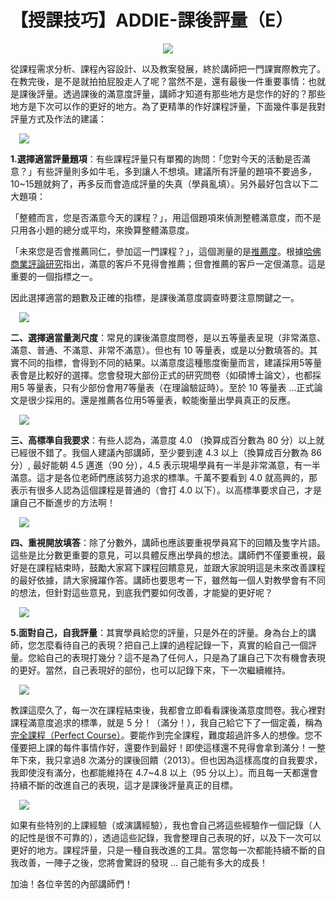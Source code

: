 # 【授課技巧】ADDIE-課後評量（E） 

<div style="clear: both; text-align: center;"></div>
<div style="clear: both; text-align: center;"><a href="http://3.bp.blogspot.com/-1FyDqJJNIZs/VhQIf50Nd6I/AAAAAAAANHQ/GOqwplFpmVk/s1600/image_thumb_bf1852424d9ef2f6cb8a333acbd8c793.png" style="margin-left: 1em; margin-right: 1em;"><img border="0" src="http://3.bp.blogspot.com/-1FyDqJJNIZs/VhQIf50Nd6I/AAAAAAAANHQ/GOqwplFpmVk/s1600/image_thumb_bf1852424d9ef2f6cb8a333acbd8c793.png"/></a></div>
<p></p>
<div style="clear: both; text-align: center;"></div>
<p>從課程需求分析、課程內容設計、以及教案發展，終於講師把一門課實際教完了。在教完後，是不是就拍拍屁股走人了呢？當然不是，還有最後一件重要事情：也就是課後評量。透過課後的滿意度評量，講師才知道有那些地方是您作的好的？那些地方是下次可以作的更好的地方。為了更精準的作好課程評量，下面幾件事是我對評量方式及作法的建議：<a name="more"></a></p>
<p><a href="http://4.bp.blogspot.com/-UC8vhqxzey8/VhQIf-btwbI/AAAAAAAANHM/jcnlM0GIoDU/s1600/image_thumb_f037e7ca9da62e4ef028347fcfad4a97.png" style="margin-left: 1em; margin-right: 1em; text-align: center;"><img border="0" src="http://4.bp.blogspot.com/-UC8vhqxzey8/VhQIf-btwbI/AAAAAAAANHM/jcnlM0GIoDU/s1600/image_thumb_f037e7ca9da62e4ef028347fcfad4a97.png"/></a></p>
<p><b>1.選擇適當評量題項</b>：有些課程評量只有單獨的詢問：「您對今天的活動是否滿意？」有些評量則多如牛毛，多到讓人不想填。建議所有評量的題項不要過多，10~15題就夠了，再多反而會造成評量的失真（學員亂填）。另外最好包含以下二大題項：</p>
<p>「整體而言，您是否滿意今天的課程？」，用這個題項來偵測整體滿意度，而不是只用各小題的總分或平均，來換算整體滿意度。</p>
<p>「未來您是否會推薦同仁，參加這一門課程？」，這個測量的是<a href="http://www.afu.tw/bk/home2/11-website-documents/others/57-%E7%82%BA%E4%BB%80%E9%BA%BC%E8%A1%A1%E9%87%8F%E6%8E%A8%E8%96%A6%E5%BA%A6">推薦度</a>。根據<a href="http://wiki.mbalib.com/zh-tw/%E5%87%80%E6%8E%A8%E8%8D%90%E5%80%BC">哈佛商業評論研究</a>指出，滿意的客戶不見得會推薦；但會推薦的客戶一定佷滿意。這是重要的一個指標之一。</p>
<p>因此選擇適當的題數及正確的指標，是課後滿意度調查時要注意關鍵之一。</p>
<p><a href="http://1.bp.blogspot.com/-a6l4M19IL0M/VhQIdaRPNqI/AAAAAAAANGg/k3z1KZSO3MQ/s1600/image_thumb_25eb951646c2ec2620c6dba2e0374d17.png" style="margin-left: 1em; margin-right: 1em; text-align: center;"><img border="0" src="http://1.bp.blogspot.com/-a6l4M19IL0M/VhQIdaRPNqI/AAAAAAAANGg/k3z1KZSO3MQ/s1600/image_thumb_25eb951646c2ec2620c6dba2e0374d17.png"/></a></p>
<p><b>二、選擇適當量測尺度</b>：常見的課後滿意度問卷，是以五等量表呈現（非常滿意、滿意、普通、不滿意、非常不滿意）。但也有 10 等量表，或是以分數填答的。其實不同的指標，會得到不同的結果。以滿意度這種態度衡量而言，建議採用5等量表會是比較好的選擇。您會發現大部份正式的研究問卷（如碩博士論文），也都採用5 等量表，只有少部份會用7等量表（在理論驗証時）。至於 10 等量表 …正式論文是很少採用的。還是推薦各位用5等量表，較能衡量出學員真正的反應。</p>
<p><a href="http://2.bp.blogspot.com/-3lqWdKA8VE0/VhQIfNizL5I/AAAAAAAANG4/N-F-4Dt9STQ/s1600/image_thumb_6f72ace8accdea04cf32c676d9c3f5cc.png" style="margin-left: 1em; margin-right: 1em; text-align: center;"><img border="0" src="http://2.bp.blogspot.com/-3lqWdKA8VE0/VhQIfNizL5I/AAAAAAAANG4/N-F-4Dt9STQ/s1600/image_thumb_6f72ace8accdea04cf32c676d9c3f5cc.png"/></a></p>
<p><b>三、高標準自我要求</b>：有些人認為，滿意度 4.0 （換算成百分數為 80 分）以上就已經很不錯了。我個人建議內部講師，至少要到達 4.3 以上（換算成百分數為 86 分）, 最好能朝 4.5 邁進（90 分），4.5 表示現場學員有一半是非常滿意，有一半滿意。這才是各位老師們應該努力追求的標準。千萬不要看到 4.0 就高興的，那表示有很多人認為這個課程是普通的（會打 4.0 以下）。以高標準要求自己，才是讓自己不斷進步的方法啊！</p>
<p><a href="http://4.bp.blogspot.com/-FsH6Qdjw1uE/VhQIeVJoBXI/AAAAAAAANG0/jKmNNf82eiw/s1600/image_thumb_2340dabae2306faa4bc7a87377b23bdd.png" style="margin-left: 1em; margin-right: 1em; text-align: center;"><img border="0" src="http://4.bp.blogspot.com/-FsH6Qdjw1uE/VhQIeVJoBXI/AAAAAAAANG0/jKmNNf82eiw/s1600/image_thumb_2340dabae2306faa4bc7a87377b23bdd.png"/></a></p>
<p><b>四、重視開放填答</b>：除了分數外，講師也應該要重視學員寫下的回饋及隻字片語。這些是比分數更重要的意見，可以具體反應出學員的想法。講師們不僅要重視，最好是在課程結束時，鼓勵大家寫下課程回饋意見，並跟大家說明這是未來改善課程的最好依據，請大家擁躍作答。講師也要思考一下，雖然每一個人對教學會有不同的想法，但針對這些意見，到底我們要如何改善，才能變的更好呢？</p>
<p><a href="http://1.bp.blogspot.com/-0sAAG15Tg6Q/VhQIfIPZ-1I/AAAAAAAANG8/PzgfWU6H4NY/s1600/image_thumb_460eabdc1fd8d1fddddc5d2712850853.png" style="margin-left: 1em; margin-right: 1em; text-align: center;"><img border="0" src="http://1.bp.blogspot.com/-0sAAG15Tg6Q/VhQIfIPZ-1I/AAAAAAAANG8/PzgfWU6H4NY/s1600/image_thumb_460eabdc1fd8d1fddddc5d2712850853.png"/></a></p>
<p><b>5.面對自己，自我評量</b>：其實學員給您的評量，只是外在的評量。身為台上的講師，您怎麼看待自己的表現？把自己上課的過程記錄一下，真實的給自己一個評量。您給自己的表現打幾分？這不是為了任何人，只是為了讓自己下次有機會表現的更好。當然，自己表現好的部份，也可以記錄下來，下一次繼續維持。</p>
<p><a href="http://4.bp.blogspot.com/-s5Wns9Hul1Y/VhQIeOnupuI/AAAAAAAANGo/Ttf2Y7wmniA/s1600/image_thumb_2cc84d4a3c86d6bdc5b26340a6d11037.png" style="margin-left: 1em; margin-right: 1em; text-align: center;"><img border="0" src="http://4.bp.blogspot.com/-s5Wns9Hul1Y/VhQIeOnupuI/AAAAAAAANGo/Ttf2Y7wmniA/s1600/image_thumb_2cc84d4a3c86d6bdc5b26340a6d11037.png"/></a></p>
<p>教課這麼久了，每一次在課程結束後，我都會立即看看課後滿意度問卷。我心裡對課程滿意度追求的標準，就是 5 分！（滿分！），我自己給它下了一個定義，稱為<a href="http://www.afu.tw/index.php?option=com_content&amp;view=article&amp;id=310:2013-12-18-04-05-12&amp;catid=13:2010-11-28-04-52-33&amp;Itemid=19">完全課程（Perfect Course）</a>。要能作到完全課程，難度超過許多人的想像。您不僅要把上課的每件事情作好，還要作到最好！即使這樣還不見得會拿到滿分！一整年下來，我只拿過8 次滿分的課後回饋（2013）。但也因為這樣高度的自我要求，我即使沒有滿分，也都能維持在 4.7~4.8 以上（95 分以上）。而且每一天都還會持續不斷的改進自己的表現，這才是課後評量真正的目標。</p>
<p><a href="http://4.bp.blogspot.com/-JS3FqmOoW2c/VhQIeSVwBpI/AAAAAAAANGs/E9pnZYgo1TQ/s1600/image_thumb_0c054c0c4512c8e6bca7b60d6cec8cd6.png" style="margin-left: 1em; margin-right: 1em; text-align: center;"><img border="0" src="http://4.bp.blogspot.com/-JS3FqmOoW2c/VhQIeSVwBpI/AAAAAAAANGs/E9pnZYgo1TQ/s1600/image_thumb_0c054c0c4512c8e6bca7b60d6cec8cd6.png"/></a></p>
<p>如果有些特別的上課經驗（或演講經驗），我也會自己將這些經驗作一個記錄（人的記性是很不可靠的），透過這些記錄，我會整理自己表現的好，以及下一次可以更好的地方。課程評量，只是一種自我改進的工具。當您每一次都能持續不斷的自我改善，一陣子之後，您將會驚訝的發現 … 自己能有多大的成長！</p>
<p>加油！各位辛苦的內部講師們！</p>